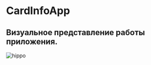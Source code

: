 # CardInfoApp
## Визуальное представление работы приложения.

![hippo](http://g.recordit.co/LMkwP3AGQS.gif)
